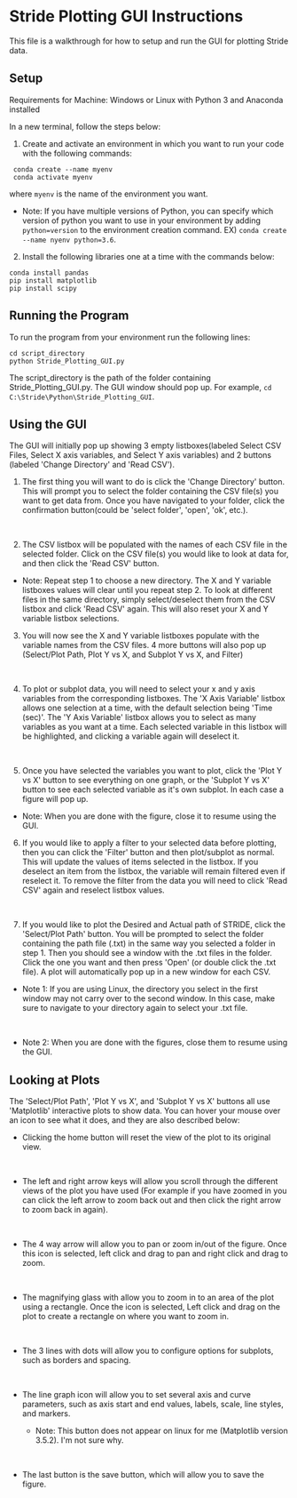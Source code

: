 # Stride Plotting GUI Instructions

This file is a walkthrough for how to setup and run the GUI for plotting Stride data.

Setup
---
Requirements for Machine: Windows or Linux with Python 3 and Anaconda installed

In a new terminal, follow the steps below:
1. Create and activate an environment in which you want to run your code with the following commands:

```
 conda create --name myenv
 conda activate myenv
```
where `myenv` is the name of the environment you want. 

* Note: If you have multiple versions of Python, you can specify which version of python you want to use in your environment by adding `python=version` to the environment creation command. 
EX) `conda create --name nyenv python=3.6`.


2. Install the following libraries one at a time with the commands below:
  
```
conda install pandas
pip install matplotlib
pip install scipy
```

Running the Program
---
To run the program from your environment run the following lines: 
```
cd script_directory
python Stride_Plotting_GUI.py
```
The script_directory is the path of the folder containing Stride_Plotting_GUI.py. The GUI window should pop up. For example, `cd C:\Stride\Python\Stride_Plotting_GUI`.

Using the GUI
---
The GUI will initially pop up showing 3 empty listboxes(labeled Select CSV Files, Select X axis variables, and Select Y axis variables) and 2 buttons (labeled 'Change Directory' and 'Read CSV').

1. The first thing you will want to do is click the 'Change Directory' button. This will prompt you to select the folder containing the CSV file(s) you want to get data from. Once you have navigated to your folder, click the confirmation button(could be 'select folder', 'open', 'ok', etc.).
<br/>

2. The CSV listbox will be populated with the names of each CSV file in the selected folder. Click on the CSV file(s) you would like to look at data for, and then click the 'Read CSV' button.

* Note: Repeat step 1 to choose a new directory. The X and Y variable listboxes values will clear until you repeat step 2. To look at different files in the same directory, simply select/deselect them from the CSV listbox and click 'Read CSV' again. This will also reset your X and Y variable listbox selections.

3. You will now see the X and Y variable listboxes populate with the variable names from the CSV files. 4 more buttons will also pop up (Select/Plot Path, Plot Y vs X, and Subplot Y vs X, and Filter)
<br/>

4. To plot or subplot data, you will need to select your x and y axis variables from the corresponding listboxes. The 'X Axis Variable' listbox allows one selection at a time, with the default selection being 'Time (sec)'. The 'Y Axis Variable' listbox allows you to select as many variables as you want at a time. Each selected variable in this listbox will be highlighted, and clicking a variable again will deselect it. 
<br/>

5. Once you have selected the variables you want to plot, click the 'Plot Y vs X' button to see everything on one graph, or the 'Subplot Y vs X' button to see each selected variable as it's own subplot. In each case a figure will pop up.

* Note: When you are done with the figure, close it to resume using the GUI. 

6. If you would like to apply a filter to your selected data before plotting, then you can click the 'Filter' button and then plot/subplot as normal. This will update the values of items selected in the listbox. If you deselect an item from the listbox, the variable will remain filtered even if reselect it. To remove the filter from the data you will need to click 'Read CSV' again and reselect listbox values. 
<br/> 

7. If you would like to plot the Desired and Actual path of STRIDE, click the 'Select/Plot Path' button. You will be prompted to select the folder containing the path file (.txt) in the same way you selected a folder in step 1. Then you should see a window with the .txt files in the folder. Click the one you want and then press 'Open' (or double click the .txt file). A plot will automatically pop up in a new window for each CSV. 

* Note 1: If you are using Linux, the directory you select in the first window may not carry over to the second window. In this case, make sure to navigate to your directory again to select your .txt file. 
<br/>

* Note 2: When you are done with the figures, close them to resume using the GUI.

Looking at Plots
---
The 'Select/Plot Path', 'Plot Y vs X', and 'Subplot Y vs X' buttons all use 'Matplotlib' interactive plots to show data. You can hover your mouse over an icon to see what it does, and they are also described below:

- Clicking the home button will reset the view of the plot to its original view.
<br/>

- The left and right arrow keys will allow you scroll through the different views of the plot you have used (For example if you have zoomed in you can click the left arrow to zoom back out and then click the right arrow to zoom back in again).
<br/>

- The 4 way arrow will allow you to pan or zoom in/out of the figure. Once this icon is selected, left click and drag to pan and right click and drag to zoom. 
<br/>

- The magnifying glass with allow you to zoom in to an area of the plot using a rectangle. Once the icon is selected, Left click and drag on the plot to create a rectangle on where you want to zoom in.
<br/>

- The 3 lines with dots will allow you to configure options for subplots, such as borders and spacing.
<br/>

- The line graph icon will allow you to set several axis and curve parameters, such as axis start and end values, labels, scale, line styles, and markers. 

    * Note: This button does not appear on linux for me (Matplotlib version 3.5.2). I'm not sure why.
<br/>

- The last button is the save button, which will allow you to save the figure.